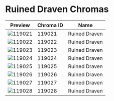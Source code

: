 # Ruined Draven Chromas

| Preview | Chroma ID | Name |
|---------|-----------|------|
| ![119021](https://raw.communitydragon.org/latest/plugins/rcp-be-lol-game-data/global/default/v1/champion-chroma-images/119/119021.png) | 119021 | Ruined Draven |
| ![119022](https://raw.communitydragon.org/latest/plugins/rcp-be-lol-game-data/global/default/v1/champion-chroma-images/119/119022.png) | 119022 | Ruined Draven |
| ![119023](https://raw.communitydragon.org/latest/plugins/rcp-be-lol-game-data/global/default/v1/champion-chroma-images/119/119023.png) | 119023 | Ruined Draven |
| ![119024](https://raw.communitydragon.org/latest/plugins/rcp-be-lol-game-data/global/default/v1/champion-chroma-images/119/119024.png) | 119024 | Ruined Draven |
| ![119025](https://raw.communitydragon.org/latest/plugins/rcp-be-lol-game-data/global/default/v1/champion-chroma-images/119/119025.png) | 119025 | Ruined Draven |
| ![119026](https://raw.communitydragon.org/latest/plugins/rcp-be-lol-game-data/global/default/v1/champion-chroma-images/119/119026.png) | 119026 | Ruined Draven |
| ![119027](https://raw.communitydragon.org/latest/plugins/rcp-be-lol-game-data/global/default/v1/champion-chroma-images/119/119027.png) | 119027 | Ruined Draven |
| ![119028](https://raw.communitydragon.org/latest/plugins/rcp-be-lol-game-data/global/default/v1/champion-chroma-images/119/119028.png) | 119028 | Ruined Draven |